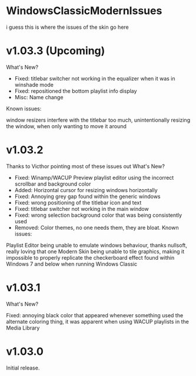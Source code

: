 # WindowsClassicModernIssues
i guess this is where the issues of the skin go here


# v1.03.3 (Upcoming)
What's New?

- Fixed: titlebar switcher not working in the equalizer when it was in winshade mode
- Fixed: repositioned the bottom playlist info display
- Misc: Name change

Known issues:

window resizers interfere with the titlebar too much, unintentionally resizing the window, when only wanting to move it around

# v1.03.2
Thanks to Victhor pointing most of these issues out
What's New?

- Fixed: Winamp/WACUP Preview playlist editor using the incorrect scrollbar and background color
- Added: Horizontal cursor for resizing windows horizontally
- Fixed: Annoying grey gap found within the generic windows
- Fixed: wrong positioning of the titlebar icon and text
- Fixed: titlebar switcher not working in the main window
- Fixed: wrong selection background color that was being consistently used
- Removed: Color themes, no one needs them, they are bloat.
Known issues:

Playlist Editor being unable to emulate windows behaviour, thanks nullsoft, really loving that one
Modern Skin being unable to tile graphics, making it impossible to properly replicate the checkerboard effect found within Windows 7 and below when running Windows Classic

# v1.03.1
What's New?

Fixed: annoying black color that appeared whenever something used the alternate coloring thing, it was apparent when using WACUP playlists in the Media Library

# v1.03.0
Initial release.

